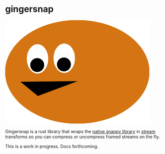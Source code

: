 # gingersnap

![gingersnap](./gingersnap.png)

Gingersnap is a rust library that wraps the [native snappy library](https://crates.io/crates/snap) in [stream](https://crates.io/crates/futures/0.1.13) transforms so you can compress or uncompress framed streams on the fly.

This is a work in progress. Docs forthcoming.

